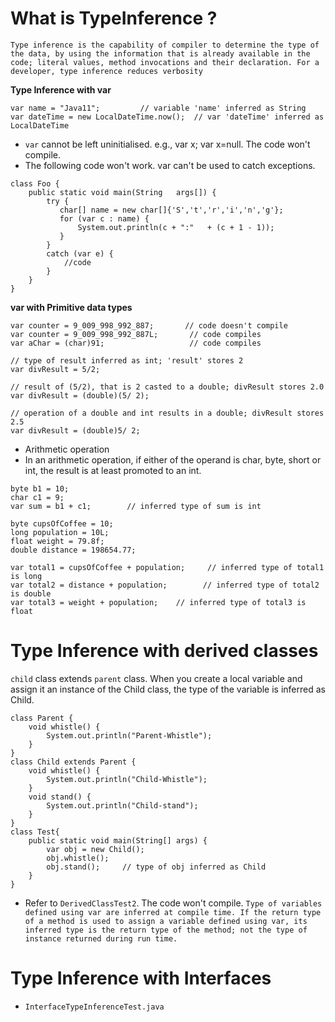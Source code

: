 # What is TypeInference ?
`Type inference is the capability of compiler to determine the type of the data, by using the information that is already available in the code; literal values, method invocations and their declaration. For a developer, type inference reduces verbosity`

**Type Inference with var**
```
var name = "Java11";         // variable 'name' inferred as String
var dateTime = new LocalDateTime.now();  // var 'dateTime' inferred as LocalDateTime
```
- `var` cannot be left uninitialised. e.g., var x; var x=null. The code won't compile.
- The following code won't work. var can't be used to catch exceptions.
```
class Foo {
    public static void main(String   args[]) {
        try {
           char[] name = new char[]{'S','t','r','i','n','g'};
           for (var c : name) {
               System.out.println(c + ":"   + (c + 1 - 1));
           }
        }
        catch (var e) {
            //code
        }
    }
}
```

**var with Primitive data types**
```
var counter = 9_009_998_992_887;       // code doesn't compile
var counter = 9_009_998_992_887L;       // code compiles
var aChar = (char)91;                   // code compiles
```

```
// type of result inferred as int; 'result' stores 2
var divResult = 5/2;

// result of (5/2), that is 2 casted to a double; divResult stores 2.0
var divResult = (double)(5/ 2);

// operation of a double and int results in a double; divResult stores 2.5
var divResult = (double)5/ 2;
```

- Arithmetic operation
- In an arithmetic operation, if either of the operand is char, byte, short or int, the result is at least promoted to an int.
```
byte b1 = 10;
char c1 = 9;
var sum = b1 + c1;        // inferred type of sum is int
```

```
byte cupsOfCoffee = 10;
long population = 10L;
float weight = 79.8f;
double distance = 198654.77;

var total1 = cupsOfCoffee + population;     // inferred type of total1 is long
var total2 = distance + population;        // inferred type of total2 is double
var total3 = weight + population;    // inferred type of total3 is float
```

# Type Inference with derived classes
`child` class extends `parent` class. When you create a local variable and assign it an instance of the Child class, the type of the variable is inferred as Child.
```
class Parent {
    void whistle() {
        System.out.println("Parent-Whistle");
    }
}
class Child extends Parent {
    void whistle() {
        System.out.println("Child-Whistle");
    }
    void stand() {
        System.out.println("Child-stand");
    }
}
class Test{
    public static void main(String[] args) {
        var obj = new Child();
        obj.whistle();
        obj.stand();     // type of obj inferred as Child
    }
}
```
- Refer to `DerivedClassTest2`. The code won't compile.
`Type of variables defined using var are inferred at compile time.
If the return type of a method is used to assign a variable defined using var, its inferred type is the return type of the method; not the type of instance returned during run time.`

# Type Inference with Interfaces
- `InterfaceTypeInferenceTest.java`